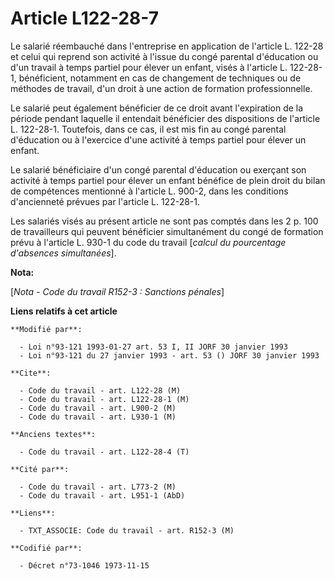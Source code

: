 # Article L122-28-7

Le salarié réembauché dans l'entreprise en application de l'article L. 122-28 et celui qui reprend son activité à l'issue du
congé parental d'éducation ou d'un travail à temps partiel pour élever un enfant, visés à l'article L. 122-28-1, bénéficient,
notamment en cas de changement de techniques ou de méthodes de travail, d'un droit à une action de formation professionnelle.

Le salarié peut également bénéficier de ce droit avant l'expiration de la période pendant laquelle il entendait bénéficier
des dispositions de l'article L. 122-28-1. Toutefois, dans ce cas, il est mis fin au congé parental d'éducation ou à
l'exercice d'une activité à temps partiel pour élever un enfant.

Le salarié bénéficiaire d'un congé parental d'éducation ou exerçant son activité à temps partiel pour élever un enfant
bénéfice de plein droit du bilan de compétences mentionné à l'article L. 900-2, dans les conditions d'ancienneté prévues par
l'article L. 122-28-1.

Les salariés visés au présent article ne sont pas comptés dans les 2 p. 100 de travailleurs qui peuvent bénéficier
simultanément du congé de formation prévu à l'article L. 930-1 du code du travail [*calcul du pourcentage d'absences
simultanées*].

**Nota:**

[*Nota - Code du travail R152-3 : Sanctions pénales*]

**Liens relatifs à cet article**

	**Modifié par**:

	  - Loi n°93-121 1993-01-27 art. 53 I, II JORF 30 janvier 1993
	  - Loi n°93-121 du 27 janvier 1993 - art. 53 () JORF 30 janvier 1993

	**Cite**:

	  - Code du travail - art. L122-28 (M)
	  - Code du travail - art. L122-28-1 (M)
	  - Code du travail - art. L900-2 (M)
	  - Code du travail - art. L930-1 (M)

	**Anciens textes**:

	  - Code du travail - art. L122-28-4 (T)

	**Cité par**:

	  - Code du travail - art. L773-2 (M)
	  - Code du travail - art. L951-1 (AbD)

	**Liens**:

	  - TXT_ASSOCIE: Code du travail - art. R152-3 (M)

	**Codifié par**:

	  - Décret n°73-1046 1973-11-15
